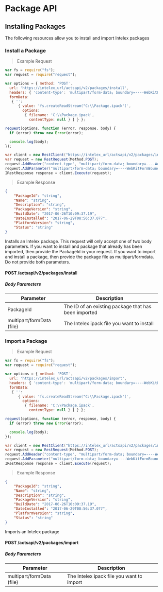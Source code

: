 # Package API

## Installing Packages

The following resources allow you to install and import Intelex packages

### Install a Package

> Example Request

```javascript
var fs = require("fs");
var request = require("request");

var options = { method: 'POST',
  url: 'https://intelex_url/actsapi/v2/packages/install',
  headers: { 'content-type': 'multipart/form-data; boundary=----WebKitFormBoundary7MA4YWxkTrZu0gW' },
  formData: 
   { '': 
      { value: 'fs.createReadStream("C:\\Package.ipack")',
        options: 
         { filename: 'C:\\Package.ipack',
           contentType: null } } } };

request(options, function (error, response, body) {
  if (error) throw new Error(error);

  console.log(body);
});
```

```csharp
var client = new RestClient("https://intelex_url/actsapi/v2/packages/install");
var request = new RestRequest(Method.POST);
request.AddHeader("content-type", "multipart/form-data; boundary=----WebKitFormBoundary7MA4YWxkTrZu0gW");
request.AddParameter("multipart/form-data; boundary=----WebKitFormBoundary7MA4YWxkTrZu0gW", "------WebKitFormBoundary7MA4YWxkTrZu0gW\r\nContent-Disposition: form-data; name=\"\"; filename=\"C:\\Package.ipack\"\r\nContent-Type: application/vnd.openxmlformats-officedocument.wordprocessingml.document\r\n\r\n\r\n------WebKitFormBoundary7MA4YWxkTrZu0gW--", ParameterType.RequestBody);
IRestResponse response = client.Execute(request);
```

> Example Response

```json
{
    "PackageId": "string",
    "Name": "string",
    "Description": "string",
    "PackageVersion": "string",
    "BuildDate": "2017-06-26T10:09:37.19",
    "DateInstalled": "2017-06-29T08:56:37.077",
    "PlatformVersion": "string",
    "Status": "string"
}
```

Installs an Intelex package. This request will only accept one of two body parameters. If you want to install and package that already has been imported, then provide the PackageId in your request. If you want to import and install a package, then provide the package file as multipart/formdata.  Do not provide both parameters.

#### POST /actsapi/v2/packages/install

##### Body Parameters

Parameter | Description
--------- | --------- 
PackageId | The ID of an existing package that has been imported
multipart/formData (file) | The Intelex ipack file you want to install


### Import a Package

> Example Request

```javascript
var fs = require("fs");
var request = require("request");

var options = { method: 'POST',
  url: 'https://intelex_url/actsapi/v2/packages/import',
  headers: { 'content-type': 'multipart/form-data; boundary=----WebKitFormBoundary7MA4YWxkTrZu0gW' },
  formData: 
   { '': 
      { value: 'fs.createReadStream("C:\\Package.ipack")',
        options: 
         { filename: 'C:\\Package.ipack',
           contentType: null } } } };

request(options, function (error, response, body) {
  if (error) throw new Error(error);

  console.log(body);
});
```

```csharp
var client = new RestClient("https://intelex_url/actsapi/v2/packages/import");
var request = new RestRequest(Method.POST);
request.AddHeader("content-type", "multipart/form-data; boundary=----WebKitFormBoundary7MA4YWxkTrZu0gW");
request.AddParameter("multipart/form-data; boundary=----WebKitFormBoundary7MA4YWxkTrZu0gW", "------WebKitFormBoundary7MA4YWxkTrZu0gW\r\nContent-Disposition: form-data; name=\"\"; filename=\"C:\\Package.ipack\"\r\nContent-Type: application/vnd.openxmlformats-officedocument.wordprocessingml.document\r\n\r\n\r\n------WebKitFormBoundary7MA4YWxkTrZu0gW--", ParameterType.RequestBody);
IRestResponse response = client.Execute(request);
```

> Example Response

```json
{
    "PackageId": "string",
    "Name": "string",
    "Description": "string",
    "PackageVersion": "string",
    "BuildDate": "2017-06-26T10:09:37.19",
    "DateInstalled": "2017-06-29T08:56:37.077",
    "PlatformVersion": "string",
    "Status": "string"
}
```

Imports an Intelex package

#### POST /actsapi/v2/packages/import

##### Body Parameters

Parameter | Description
--------- | --------- 
multipart/formData (file) | The Intelex ipack file you want to import